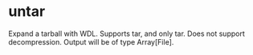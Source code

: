 # untar
 Expand a tarball with WDL. Supports tar, and only tar. Does not support decompression. Output will be of type Array[File].